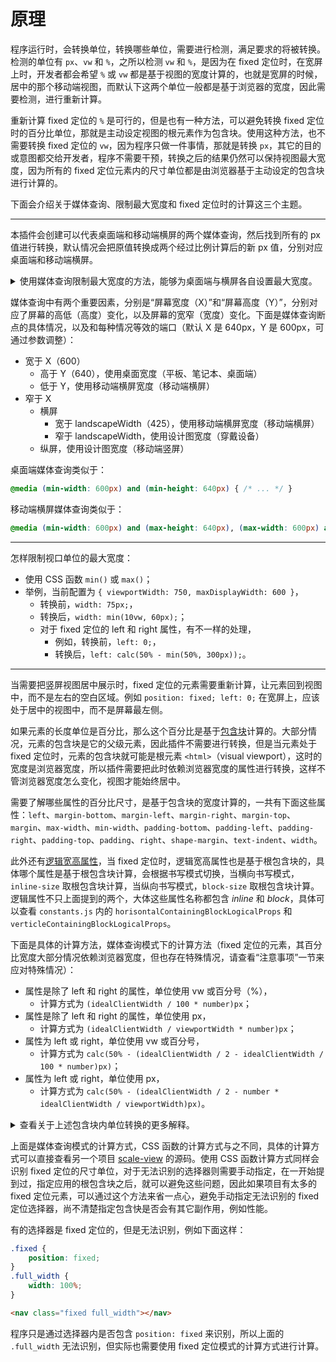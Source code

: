 # 原理

程序运行时，会转换单位，转换哪些单位，需要进行检测，满足要求的将被转换。检测的单位有 `px`、`vw` 和 `%`，之所以检测 `vw` 和 `%`，是因为在 fixed 定位时，在宽屏上时，开发者都会希望 `%` 或 `vw` 都是基于视图的宽度计算的，也就是宽屏的时候，居中的那个移动端视图，而默认下这两个单位一般都是基于浏览器的宽度，因此需要检测，进行重新计算。

重新计算 fixed 定位的 `%` 是可行的，但是也有一种方法，可以避免转换 fixed 定位时的百分比单位，那就是主动设定视图的根元素作为包含块。使用这种方法，也不需要转换 fixed 定位的 `vw`，因为程序只做一件事情，那就是转换 `px`，其它的目的或意图都交给开发者，程序不需要干预，转换之后的结果仍然可以保持视图最大宽度，因为所有的 fixed 定位元素内的尺寸单位都是由浏览器基于主动设定的包含块进行计算的。

下面会介绍关于媒体查询、限制最大宽度和 fixed 定位时的计算这三个主题。

---

本插件会创建可以代表桌面端和移动端横屏的两个媒体查询，然后找到所有的 px 值进行转换，默认情况会把原值转换成两个经过比例计算后的新 px 值，分别对应桌面端和移动端横屏。

<details>
<summary>
使用媒体查询限制最大宽度的方法，能够为桌面端与横屏各自设置最大宽度。
</summary>

您可以查看一个[在线范例](https://wswmsword.github.io/examples/mobile-forever/vanilla/)，通过旋转屏幕、改变窗口大小、在不同屏幕查看展示效果。范例顶部的文字会提示您，当前的视图是移动端竖屏（Portrait）、移动端横屏（Landscape）还是桌面端（Desktop）。

- 移动端竖屏，正常使用可伸缩（vw）的移动端竖屏视图；
- 移动端横屏，使用*居中的较小固定宽度*的移动端竖屏视图；
- 平板、笔记本、桌面端，使用*居中的较大固定宽度*的移动端竖屏视图；
- 穿戴设备，使用*可伸缩*（vw）的移动端竖屏视图。

下面的三张图是使用本插件生成媒体查询，移动端、移动端横屏和桌面端的展示效果：

<table>
	<tr>
		<td><img src="./images/portrait.png" alt="移动端的展示效果" /></td>
		<td><img src="./images/landscape.png" alt="移动端横屏的展示效果" /></td>
	</tr>
	<tr>
		<td colspan="2"><img src="./images/desktop.png" alt="桌面端的展示效果" /></td>
	</tr>
</table>

在“范例”一节查看，源码中提供了范例，用于在本地运行后验证演示效果，或者您也可以查看文档开头的在线范例。
</details>

媒体查询中有两个重要因素，分别是“屏幕宽度（X）”和“屏幕高度（Y）”，分别对应了屏幕的高低（高度）变化，以及屏幕的宽窄（宽度）变化。下面是媒体查询断点的具体情况，以及和每种情况等效的端口（默认 X 是 640px，Y 是 600px，可通过参数调整）：

- 宽于 X（600）
	- 高于 Y（640），使用桌面宽度（平板、笔记本、桌面端）
	- 低于 Y，使用移动端横屏宽度（移动端横屏）
- 窄于 X
	- 横屏
		- 宽于 landscapeWidth（425），使用移动端横屏宽度（移动端横屏）
		- 窄于 landscapeWidth，使用设计图宽度（穿戴设备）
	- 纵屏，使用设计图宽度（移动端竖屏）

桌面端媒体查询类似于：

```css
@media (min-width: 600px) and (min-height: 640px) { /* ... */ }
```

移动端横屏媒体查询类似于：

```css
@media (min-width: 600px) and (max-height: 640px), (max-width: 600px) and (min-width: 425px) and (orientation: landscape) { /* ... */ }
```

---

怎样限制视口单位的最大宽度：
- 使用 CSS 函数 `min()` 或 `max()`；
- 举例，当前配置为 `{ viewportWidth: 750, maxDisplayWidth: 600 }`，
	- 转换前，`width: 75px;`，
	- 转换后，`width: min(10vw, 60px);`；
	- 对于 fixed 定位的 left 和 right 属性，有不一样的处理，
		- 例如，转换前，`left: 0;`，
		- 转换后，`left: calc(50% - min(50%, 300px));`。

---

当需要把竖屏视图居中展示时，fixed 定位的元素需要重新计算，让元素回到视图中，而不是左右的空白区域。例如 `position: fixed; left: 0;` 在宽屏上，应该处于居中的视图中，而不是屏幕最左侧。

如果元素的长度单位是百分比，那么这个百分比是基于[包含块](https://developer.mozilla.org/zh-CN/docs/Web/CSS/Containing_block)计算的。大部分情况，元素的包含块是它的父级元素，因此插件不需要进行转换，但是当元素处于 fixed 定位时，元素的包含块就可能是根元素 `<html>`（visual viewport），这时的宽度是浏览器宽度，所以插件需要把此时依赖浏览器宽度的属性进行转换，这样不管浏览器宽度怎么变化，视图才能始终居中。

需要了解哪些属性的百分比尺寸，是基于包含块的宽度计算的，一共有下面这些属性：`left`、`margin-bottom`、`margin-left`、`margin-right`、`margin-top`、`margin`、`max-width`、`min-width`、`padding-bottom`、`padding-left`、`padding-right`、`padding-top`、`padding`、`right`、`shape-margin`、`text-indent`、`width`。

此外还有[逻辑宽高属性](https://developer.mozilla.org/zh-CN/docs/Web/CSS/CSS_logical_properties_and_values/Basic_concepts_of_logical_properties_and_values)，当 fixed 定位时，逻辑宽高属性也是基于根包含块的，具体哪个属性是基于根包含块计算，会根据书写模式切换，当横向书写模式，`inline-size` 取根包含块计算，当纵向书写模式，`block-size` 取根包含块计算。逻辑属性不只上面提到的两个，大体这些属性名称都包含 *inline* 和 *block*，具体可以查看 `constants.js` 内的 `horisontalContainingBlockLogicalProps` 和 `verticleContainingBlockLogicalProps`。

下面是具体的计算方法，媒体查询模式下的计算方法（fixed 定位的元素，其百分比宽度大部分情况依赖浏览器宽度，但也存在特殊情况，请查看“注意事项”一节来应对特殊情况）：
- 属性是除了 left 和 right 的属性，单位使用 vw 或百分号（%），
	- 计算方式为 `(idealClientWidth / 100 * number)px`；
- 属性是除了 left 和 right 的属性，单位使用 px，
	- 计算方式为 `(idealClientWidth / viewportWidth * number)px`；
- 属性为 left 或 right，单位使用 vw 或百分号，
	- 计算方式为 `calc(50% - (idealClientWidth / 2 - idealClientWidth / 100 * number)px)`；
- 属性为 left 或 right，单位使用 px，
	- 计算方式为 `calc(50% - (idealClientWidth / 2 - number * idealClientWidth / viewportWidth)px)`。

<details>
<summary>查看关于上述包含块内单位转换的更多解释。</summary>

- idealClientWidth（理想客户端宽度）是属性表中的 desktopWidth 或 landscapeWidth；
- viewportWidth 即属性表中的 viewportWidth；
- number 即属性值里的长度数字；
- 对于包含块，“未考虑的其它情况”请查看“注意事项”一节，例如 `position: fixed; left: 0;` 的另一种可能是使元素处于某祖先元素的最左侧，而不是根元素（浏览器窗口）最左侧；
- 对于包含块，会有 `position: fixed;` 和 `left: 0;` 不在同一选择器的情况，这种情况仍然需要计算 `left`，但默认由于未在同一选择器中检测到 `fixed`，因此不会重新计算，应对方法请查看“注意事项”一节；
- 包含块宽度影响的属性，请查看“其它”一节；
- 以上值的重新计算，目的是保证每个端口的视图完全一致。

</details>

上面是媒体查询模式的计算方式，CSS 函数的计算方式与之不同，具体的计算方式可以直接查看另一个项目 [scale-view](https://github.com/wswmsword/scale-view) 的源码。使用 CSS 函数计算方式同样会识别 fixed 定位的尺寸单位，对于无法识别的选择器则需要手动指定，在一开始提到过，指定应用的根包含块之后，就可以避免这些问题，因此如果项目有太多的 fixed 定位元素，可以通过这个方法来省一点心，避免手动指定无法识别的 fixed 定位选择器，尚不清楚指定包含快是否会有其它副作用，例如性能。

有的选择器是 fixed 定位的，但是无法识别，例如下面这样：

```css
.fixed {
	position: fixed;
}
.full_width {
	width: 100%;
}
```

```html
<nav class="fixed full_width"></nav>
```

程序只是通过选择器内是否包含 `position: fixed` 来识别，所以上面的 `.full_width` 无法识别，但实际也需要使用 fixed 定位模式的计算方式进行计算。